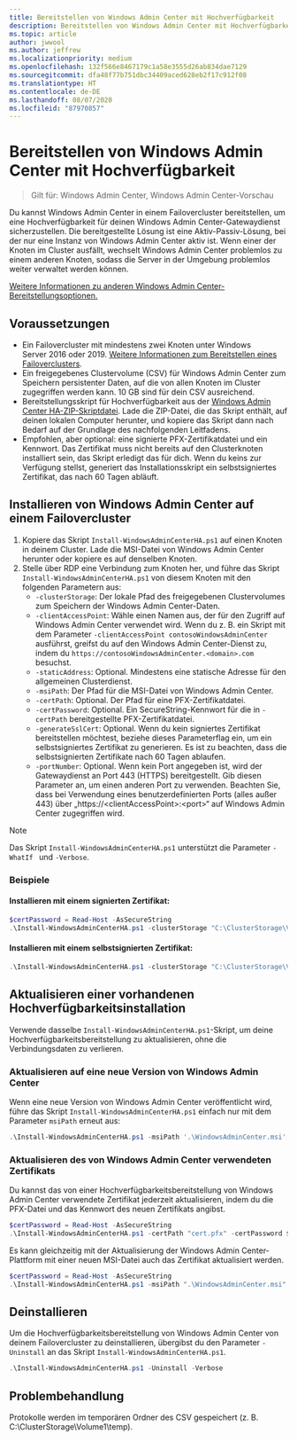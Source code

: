 ```yaml
---
title: Bereitstellen von Windows Admin Center mit Hochverfügbarkeit
description: Bereitstellen von Windows Admin Center mit Hochverfügbarkeit (Projekt Honolulu)
ms.topic: article
author: jwwool
ms.author: jeffrew
ms.localizationpriority: medium
ms.openlocfilehash: 132f566e8467179c1a58e3555d26ab834dae7129
ms.sourcegitcommit: dfa48f77b751dbc34409aced628eb2f17c912f08
ms.translationtype: HT
ms.contentlocale: de-DE
ms.lasthandoff: 08/07/2020
ms.locfileid: "87970857"
---
```

# <a name="deploy-windows-admin-center-with-high-availability"></a>Bereitstellen von Windows Admin Center mit Hochverfügbarkeit

>Gilt für: Windows Admin Center, Windows Admin Center-Vorschau

Du kannst Windows Admin Center in einem Failovercluster bereitstellen, um eine Hochverfügbarkeit für deinen Windows Admin Center-Gatewaydienst sicherzustellen. Die bereitgestellte Lösung ist eine Aktiv-Passiv-Lösung, bei der nur eine Instanz von Windows Admin Center aktiv ist. Wenn einer der Knoten im Cluster ausfällt, wechselt Windows Admin Center problemlos zu einem anderen Knoten, sodass die Server in der Umgebung problemlos weiter verwaltet werden können.

[Weitere Informationen zu anderen Windows Admin Center-Bereitstellungsoptionen.](../plan/installation-options.md)

## <a name="prerequisites"></a>Voraussetzungen

- Ein Failovercluster mit mindestens zwei Knoten unter Windows Server 2016 oder 2019. [Weitere Informationen zum Bereitstellen eines Failoverclusters](../../../failover-clustering/failover-clustering-overview.md).
- Ein freigegebenes Clustervolume (CSV) für Windows Admin Center zum Speichern persistenter Daten, auf die von allen Knoten im Cluster zugegriffen werden kann. 10 GB sind für dein CSV ausreichend.
- Bereitstellungsskript für Hochverfügbarkeit aus der [Windows Admin Center HA-ZIP-Skriptdatei](https://aka.ms/WACHAScript). Lade die ZIP-Datei, die das Skript enthält, auf deinen lokalen Computer herunter, und kopiere das Skript dann nach Bedarf auf der Grundlage des nachfolgenden Leitfadens.
- Empfohlen, aber optional: eine signierte PFX-Zertifikatdatei und ein Kennwort. Das Zertifikat muss nicht bereits auf den Clusterknoten installiert sein, das Skript erledigt das für dich. Wenn du keins zur Verfügung stellst, generiert das Installationsskript ein selbstsigniertes Zertifikat, das nach 60 Tagen abläuft.

## <a name="install-windows-admin-center-on-a-failover-cluster"></a>Installieren von Windows Admin Center auf einem Failovercluster

1. Kopiere das Skript ```Install-WindowsAdminCenterHA.ps1``` auf einen Knoten in deinem Cluster. Lade die MSI-Datei von Windows Admin Center herunter oder kopiere es auf denselben Knoten.
2. Stelle über RDP eine Verbindung zum Knoten her, und führe das Skript ```Install-WindowsAdminCenterHA.ps1``` von diesem Knoten mit den folgenden Parametern aus:
    - `-clusterStorage`: Der lokale Pfad des freigegebenen Clustervolumes zum Speichern der Windows Admin Center-Daten.
    - `-clientAccessPoint`: Wähle einen Namen aus, der für den Zugriff auf Windows Admin Center verwendet wird. Wenn du z. B. ein Skript mit dem Parameter `-clientAccessPoint contosoWindowsAdminCenter` ausführst, greifst du auf den Windows Admin Center-Dienst zu, indem du `https://contosoWindowsAdminCenter.<domain>.com` besuchst.
    - `-staticAddress`: Optional. Mindestens eine statische Adresse für den allgemeinen Clusterdienst.
    - `-msiPath`: Der Pfad für die MSI-Datei von Windows Admin Center.
    - `-certPath`: Optional. Der Pfad für eine PFX-Zertifikatdatei.
    - `-certPassword`: Optional. Ein SecureString-Kennwort für die in `-certPath` bereitgestellte PFX-Zertifikatdatei.
    - `-generateSslCert`: Optional. Wenn du kein signiertes Zertifikat bereitstellen möchtest, beziehe dieses Parameterflag ein, um ein selbstsigniertes Zertifikat zu generieren. Es ist zu beachten, dass die selbstsignierten Zertifikate nach 60 Tagen ablaufen.
    - `-portNumber`: Optional. Wenn kein Port angegeben ist, wird der Gatewaydienst an Port 443 (HTTPS) bereitgestellt. Gib diesen Parameter an, um einen anderen Port zu verwenden. Beachten Sie, dass bei Verwendung eines benutzerdefinierten Ports (alles außer 443) über „https://\<clientAccessPoint\>:\<port\>“ auf Windows Admin Center zugegriffen wird.

> [!NOTE]
> Das Skript ```Install-WindowsAdminCenterHA.ps1``` unterstützt die Parameter ```-WhatIf ``` und ```-Verbose```.

### <a name="examples"></a>Beispiele

#### <a name="install-with-a-signed-certificate"></a>Installieren mit einem signierten Zertifikat:

```powershell
$certPassword = Read-Host -AsSecureString
.\Install-WindowsAdminCenterHA.ps1 -clusterStorage "C:\ClusterStorage\Volume1" -clientAccessPoint "contoso-ha-gateway" -msiPath ".\WindowsAdminCenter.msi" -certPath "cert.pfx" -certPassword $certPassword -Verbose
```

#### <a name="install-with-a-self-signed-certificate"></a>Installieren mit einem selbstsignierten Zertifikat:

```powershell
.\Install-WindowsAdminCenterHA.ps1 -clusterStorage "C:\ClusterStorage\Volume1" -clientAccessPoint "contoso-ha-gateway" -msiPath ".\WindowsAdminCenter.msi" -generateSslCert -Verbose
```

## <a name="update-an-existing-high-availability-installation"></a>Aktualisieren einer vorhandenen Hochverfügbarkeitsinstallation

Verwende dasselbe ```Install-WindowsAdminCenterHA.ps1```-Skript, um deine Hochverfügbarkeitsbereitstellung zu aktualisieren, ohne die Verbindungsdaten zu verlieren.

### <a name="update-to-a-new-version-of-windows-admin-center"></a>Aktualisieren auf eine neue Version von Windows Admin Center

Wenn eine neue Version von Windows Admin Center veröffentlicht wird, führe das Skript ```Install-WindowsAdminCenterHA.ps1``` einfach nur mit dem Parameter ```msiPath``` erneut aus:

```powershell
.\Install-WindowsAdminCenterHA.ps1 -msiPath '.\WindowsAdminCenter.msi' -Verbose
```

### <a name="update-the-certificate-used-by-windows-admin-center"></a>Aktualisieren des von Windows Admin Center verwendeten Zertifikats

Du kannst das von einer Hochverfügbarkeitsbereitstellung von Windows Admin Center verwendete Zertifikat jederzeit aktualisieren, indem du die PFX-Datei und das Kennwort des neuen Zertifikats angibst.

```powershell
$certPassword = Read-Host -AsSecureString
.\Install-WindowsAdminCenterHA.ps1 -certPath "cert.pfx" -certPassword $certPassword -Verbose
```

Es kann gleichzeitig mit der Aktualisierung der Windows Admin Center-Plattform mit einer neuen MSI-Datei auch das Zertifikat aktualisiert werden.

```powershell
$certPassword = Read-Host -AsSecureString
.\Install-WindowsAdminCenterHA.ps1 -msiPath ".\WindowsAdminCenter.msi" -certPath "cert.pfx" -certPassword $certPassword -Verbose
```

## <a name="uninstall"></a>Deinstallieren

Um die Hochverfügbarkeitsbereitstellung von Windows Admin Center von deinem Failovercluster zu deinstallieren, übergibst du den Parameter ```-Uninstall``` an das Skript ```Install-WindowsAdminCenterHA.ps1```.

```powershell
.\Install-WindowsAdminCenterHA.ps1 -Uninstall -Verbose
```

## <a name="troubleshooting"></a>Problembehandlung

Protokolle werden im temporären Ordner des CSV gespeichert (z. B. C:\ClusterStorage\Volume1\temp).